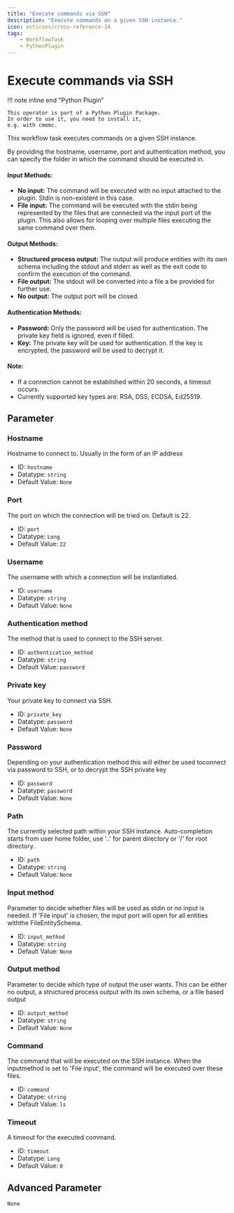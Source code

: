 ```yaml
---
title: "Execute commands via SSH"
description: "Execute commands on a given SSH instance."
icon: octicons/cross-reference-24
tags: 
    - WorkflowTask
    - PythonPlugin
---
```

# Execute commands via SSH
<!-- This file was generated - DO NOT CHANGE IT MANUALLY -->

!!! note inline end "Python Plugin"

    This operator is part of a Python Plugin Package.
    In order to use it, you need to install it,
    e.g. with cmemc.


This workflow task executes commands on a given SSH instance.

By providing the hostname, username, port and authentication method, you can specify the
folder in which the command should be executed in.

#### Input Methods:
* **No input:** The command will be executed with no input attached to the plugin. Stdin
is non-existent in this case.
* **File input:** The command will be executed with the stdin being represented by the
files that are connected via the input port of the plugin. This also allows for looping
over multiple files executing the same command over them.


#### Output Methods:
* **Structured process output:** The output will produce entities with its own schema including
the stdout and stderr as well as the exit code to confirm the execution of the command.
* **File output:** The stdout will be converted into a file a be provided for further use.
* **No output:** The output port will be closed.

#### Authentication Methods:
* **Password:** Only the password will be used for authentication. The private key field is
ignored, even if filled.
* **Key:** The private key will be used for authentication. If the key is encrypted, the password
will be used to decrypt it.

#### Note:
* If a connection cannot be established within 20 seconds, a timeout occurs.
* Currently supported key types are: RSA, DSS, ECDSA, Ed25519.
    

## Parameter

### Hostname

Hostname to connect to. Usually in the form of an IP address

- ID: `hostname`
- Datatype: `string`
- Default Value: `None`



### Port

The port on which the connection will be tried on. Default is 22.

- ID: `port`
- Datatype: `Long`
- Default Value: `22`



### Username

The username with which a connection will be instantiated.

- ID: `username`
- Datatype: `string`
- Default Value: `None`



### Authentication method

The method that is used to connect to the SSH server.

- ID: `authentication_method`
- Datatype: `string`
- Default Value: `password`



### Private key

Your private key to connect via SSH.

- ID: `private_key`
- Datatype: `password`
- Default Value: `None`



### Password

Depending on your authentication method this will either be used toconnect via password to SSH, or to decrypt the SSH private key

- ID: `password`
- Datatype: `password`
- Default Value: `None`



### Path

The currently selected path within your SSH instance. Auto-completion starts from user home folder, use '..' for parent directory or '/' for root directory.

- ID: `path`
- Datatype: `string`
- Default Value: `None`



### Input method

Parameter to decide whether files will be used as stdin or no input is needed. If 'File input' is chosen, the input port will open for all entities withthe FileEntitySchema.

- ID: `input_method`
- Datatype: `string`
- Default Value: `None`



### Output method

Parameter to decide which type of output the user wants. This can be either no output, a structured process output with its own schema, or a file based output

- ID: `output_method`
- Datatype: `string`
- Default Value: `None`



### Command

The command that will be executed on the SSH instance. When the inputmethod is set to 'File input', the command will be executed over these files.

- ID: `command`
- Datatype: `string`
- Default Value: `ls`



### Timeout

A timeout for the executed command.

- ID: `timeout`
- Datatype: `Long`
- Default Value: `0`





## Advanced Parameter

`None`